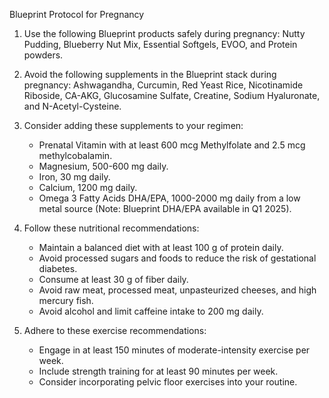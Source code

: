 Blueprint Protocol for Pregnancy

1. Use the following Blueprint products safely during pregnancy: Nutty Pudding, Blueberry Nut Mix, Essential Softgels, EVOO, and Protein powders.

2. Avoid the following supplements in the Blueprint stack during pregnancy: Ashwagandha, Curcumin, Red Yeast Rice, Nicotinamide Riboside, CA-AKG, Glucosamine Sulfate, Creatine, Sodium Hyaluronate, and N-Acetyl-Cysteine.

3. Consider adding these supplements to your regimen:
   - Prenatal Vitamin with at least 600 mcg Methylfolate and 2.5 mcg methylcobalamin.
   - Magnesium, 500-600 mg daily.
   - Iron, 30 mg daily.
   - Calcium, 1200 mg daily.
   - Omega 3 Fatty Acids DHA/EPA, 1000-2000 mg daily from a low metal source (Note: Blueprint DHA/EPA available in Q1 2025).

4. Follow these nutritional recommendations:
   - Maintain a balanced diet with at least 100 g of protein daily.
   - Avoid processed sugars and foods to reduce the risk of gestational diabetes.
   - Consume at least 30 g of fiber daily.
   - Avoid raw meat, processed meat, unpasteurized cheeses, and high mercury fish.
   - Avoid alcohol and limit caffeine intake to 200 mg daily.

5. Adhere to these exercise recommendations:
   - Engage in at least 150 minutes of moderate-intensity exercise per week.
   - Include strength training for at least 90 minutes per week.
   - Consider incorporating pelvic floor exercises into your routine.